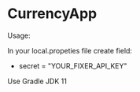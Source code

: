 # CurrencyApp

Usage:

In your local.propeties file create field:
- secret = "YOUR_FIXER_API_KEY"

Use Gradle JDK 11
